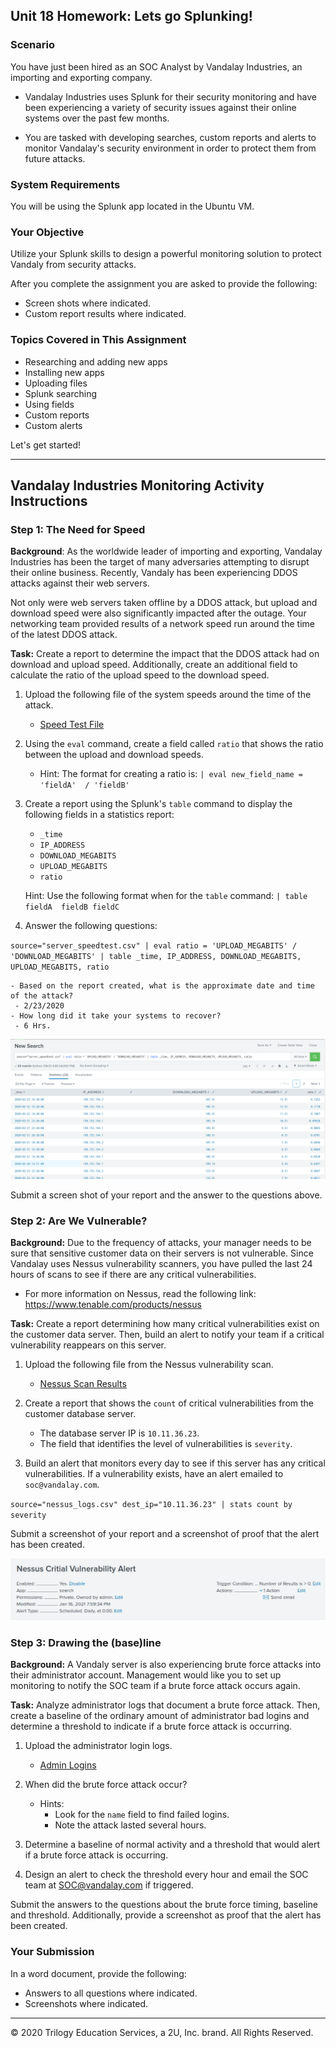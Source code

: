 ## Unit 18 Homework: Lets go Splunking!

### Scenario

You have just been hired as an SOC Analyst by Vandalay Industries, an importing and exporting company.
 
- Vandalay Industries uses Splunk for their security monitoring and have been experiencing a variety of security issues against their online systems over the past few months. 
 
- You are tasked with developing searches, custom reports and alerts to monitor Vandalay's security environment in order to protect them from future attacks.


### System Requirements 

You will be using the Splunk app located in the Ubuntu VM.


### Your Objective 

Utilize your Splunk skills to design a powerful monitoring solution to protect Vandaly from security attacks.

After you complete the assignment you are asked to provide the following:

- Screen shots where indicated.
- Custom report results where indicated.

### Topics Covered in This Assignment

- Researching and adding new apps
- Installing new apps
- Uploading files
- Splunk searching
- Using fields
- Custom reports
- Custom alerts

Let's get started!

---

## Vandalay Industries Monitoring Activity Instructions


### Step 1: The Need for Speed 

**Background**: As the worldwide leader of importing and exporting, Vandalay Industries has been the target of many adversaries attempting to disrupt their online business. Recently, Vandaly has been experiencing DDOS attacks against their web servers.

Not only were web servers taken offline by a DDOS attack, but upload and download speed were also significantly impacted after the outage. Your networking team provided results of a network speed run around the time of the latest DDOS attack.

**Task:** Create a report to determine the impact that the DDOS attack had on download and upload speed. Additionally, create an additional field to calculate the ratio of the upload speed to the download speed.


1.  Upload the following file of the system speeds around the time of the attack.
    - [Speed Test File](resources/server_speedtest.csv)

2. Using the `eval` command, create a field called `ratio` that shows the ratio between the upload and download speeds.
   - Hint: The format for creating a ratio is: `| eval new_field_name = 'fieldA'  / 'fieldB'`
      
3. Create a report using the Splunk's `table` command to display the following fields in a statistics report:
    - `_time`
    - `IP_ADDRESS`
    - `DOWNLOAD_MEGABITS`
    - `UPLOAD_MEGABITS`
    - `ratio`
  
   Hint: Use the following format when for the `table` command: `| table fieldA  fieldB fieldC`

4. Answer the following questions:

`source="server_speedtest.csv" | eval ratio = 'UPLOAD_MEGABITS' / 'DOWNLOAD_MEGABITS' | table _time, IP_ADDRESS, DOWNLOAD_MEGABITS, UPLOAD_MEGABITS, ratio`

    - Based on the report created, what is the approximate date and time of the attack?
     - 2/23/2020
    - How long did it take your systems to recover?
     - 6 Hrs.

![Week 18-1](https://github.com/tajambois/Home-Work/blob/main/Week%2018/Screenshot/wk18-1.png)

Submit a screen shot of your report and the answer to the questions above.
 
### Step 2: Are We Vulnerable? 

**Background:**  Due to the frequency of attacks, your manager needs to be sure that sensitive customer data on their servers is not vulnerable. Since Vandalay uses Nessus vulnerability scanners, you have pulled the last 24 hours of scans to see if there are any critical vulnerabilities.

  - For more information on Nessus, read the following link: https://www.tenable.com/products/nessus

**Task:** Create a report determining how many critical vulnerabilities exist on the customer data server. Then, build an alert to notify your team if a critical vulnerability reappears on this server.

1. Upload the following file from the Nessus vulnerability scan.
   - [Nessus Scan Results](resources/nessus_logs.csv)

2. Create a report that shows the `count` of critical vulnerabilities from the customer database server.
   - The database server IP is `10.11.36.23`.
   - The field that identifies the level of vulnerabilities is `severity`.
      
3. Build an alert that monitors every day to see if this server has any critical vulnerabilities. If a vulnerability exists, have an alert emailed to `soc@vandalay.com`.

`source="nessus_logs.csv" dest_ip="10.11.36.23" | stats count by severity`

Submit a screenshot of your report and a screenshot of proof that the alert has been created.

![Week18-2](https://github.com/tajambois/Home-Work/blob/main/Week%2018/Screenshot/wk18-2.png)

### Step 3: Drawing the (base)line

**Background:**  A Vandaly server is also experiencing brute force attacks into their administrator account. Management would like you to set up monitoring to notify the SOC team if a brute force attack occurs again.


**Task:** Analyze administrator logs that document a brute force attack. Then, create a baseline of the ordinary amount of administrator bad logins and determine a threshold to indicate if a brute force attack is occurring.

1. Upload the administrator login logs.
   - [Admin Logins](resources/Administrator_logs.csv)

2. When did the brute force attack occur?
   - Hints:
     - Look for the `name` field to find failed logins.
     - Note the attack lasted several hours.

      
3. Determine a baseline of normal activity and a threshold that would alert if a brute force attack is occurring.

4. Design an alert to check the threshold every hour and email the SOC team at SOC@vandalay.com if triggered. 

Submit the answers to the questions about the brute force timing, baseline and threshold. Additionally, provide a screenshot as proof that the alert has been created.
 
 
### Your Submission
  
In a word document, provide the following:
  - Answers to all questions where indicated. 
  - Screenshots where indicated.

---

© 2020 Trilogy Education Services, a 2U, Inc. brand. All Rights Reserved.

